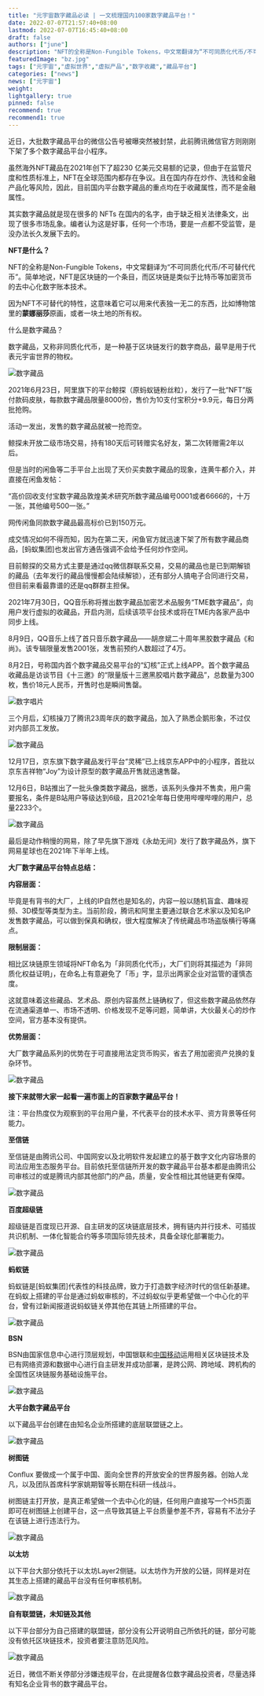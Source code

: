 ```yaml
---
title: "元宇宙数字藏品必读 | 一文梳理国内100家数字藏品平台！"
date: 2022-07-07T21:57:40+08:00
lastmod: 2022-07-07T16:45:40+08:00
draft: false
authors: ["june"]
description: "NFT的全称是Non-Fungible Tokens，中文常翻译为“不可同质化代币/不可替代代币”。简单地说，NFT是区块链的一个条目，而区块链是类似于比特币等加密货币的去中心化数字账本技术。"
featuredImage: "bz.jpg"
tags: ["元宇宙","虚拟世界","虚拟产品","数字收藏","藏品平台"]
categories: ["news"]
news: ["元宇宙"]
weight: 
lightgallery: true
pinned: false
recommend: true
recommend1: true
---
```


近日，大批数字藏品平台的微信公告号被曝突然被封禁，此前腾讯微信官方则刚刚下架了多个数字藏品平台小程序。

虽然海外NFT藏品在2021年创下了超230 亿美元交易额的记录，但由于在监管尺度和性质标准上，NFT在全球范围内都存在争议。且在国内存在炒作、洗钱和金融产品化等风险，因此，目前国内平台数字藏品的重点均在于收藏属性，而不是金融属性。

其实数字藏品就是现在很多的 NFTs 在国内的名字，由于缺乏相关法律条文，出现了很多市场乱象。编者认为这是好事，任何一个市场，要是一点都不受监管，是没办法长久发展下去的。



**NFT是什么？**



NFT的全称是Non-Fungible Tokens，中文常翻译为“不可同质化代币/不可替代代币”。简单地说，NFT是区块链的一个条目，而区块链是类似于比特币等加密货币的去中心化数字账本技术。

因为NFT不可替代的特性，这意味着它可以用来代表独一无二的东西，比如博物馆里的**蒙娜丽莎**原画，或者一块土地的所有权。

什么是数字藏品？

数字藏品，又称非同质化代币，是一种基于区块链发行的数字商品，最早是用于代表元宇宙世界的物权。

![数字藏品](art.jpg)



2021年6月23日，阿里旗下的平台鲸探（原蚂蚁链粉丝粒），发行了一批“NFT”版付款码皮肤，每款数字藏品限量8000份，售价为10支付宝积分+9.9元，每日分两批抢购。

活动一发出，发售的数字藏品就被一抢而空。

鲸探未开放二级市场交易，持有180天后可转赠实名好友，第二次转赠需2年以后。

但是当时的闲鱼等二手平台上出现了天价买卖数字藏品的现象，连黄牛都介入，并直接在闲鱼发帖：

“高价回收支付宝数字藏品敦煌美术研究所数字藏品编号0001或者6666的，十万一张，其他编号500一张。”

网传闲鱼同款数字藏品最高标价已到150万元。

成交情况如何不得而知，因为在第二天，闲鱼官方就迅速下架了所有数字藏品商品，[蚂蚁集团]也发出官方通告强调不会给予任何炒作空间。

目前鲸探的交易方式主要是通过qq微信群联系交易，交易的藏品也是已到期解锁的藏品（去年发行的藏品慢慢都会陆续解锁），还有部分人搞电子合同进行交易，但目前来看最靠谱的还是qq群群主担保。

2021年7月30日，QQ音乐称将推出数字藏品加密艺术品服务“TME数字藏品”，向用户发行虚拟的收藏品，开启内测，后续该项平台技术或将在TME内各家产品中同步上线。

8月9日，QQ音乐上线了首只音乐数字藏品——胡彦斌二十周年黑胶数字藏品《和尚》。该专辑限量发售2001张，发售前预约人数超过了4万。

8月2日，号称国内首个数字藏品交易平台的“幻核”正式上线APP。首个数字藏品收藏品是访谈节目《十三邀》的“限量版十三邀黑胶唱片数字藏品”，总数量为300枚，售价18元人民币，开售时也是瞬间售罄。

![数字唱片](hh.jpg)



三个月后，幻核操刀了腾讯23周年庆的数字藏品，加入了熟悉企鹅形象，不过仅对内部员工发放。

![数字藏品](qe.jpg)



12月17日，京东旗下数字藏品发行平台“灵稀”已上线京东APP中的小程序，首批以京东吉祥物“Joy”为设计原型的数字藏品开售就迅速售罄。

12月6日，B站推出了一批头像类数字藏品，据悉，该系列头像并不售卖，用户需要报名，条件是B站用户等级达到6级，且2021全年每日使用哔哩哔哩的用户，总量2233个。

![数字藏品](bz.jpg)



最后是动作稍慢的网易，除了早先旗下游戏《永劫无间》发行了数字藏品外，旗下网易星球也在2021年下半年上线。



**大厂数字藏品平台特点总结：**



**内容层面：**

毕竟是有背书的大厂，上线的IP自然也是知名的，内容一般以随机盲盒、趣味视频、3D模型等类型为主。当前阶段，腾讯和阿里主要通过联合艺术家以及知名IP发售数字藏品，可以做到保真和确权，很大程度解决了传统藏品市场盗版横行等痛点。

**限制层面：**

相比区块链原生领域将NFT命名为「非同质化代币」，大厂们则将其描述为「非同质化权益证明」，在命名上有意避免了「币」字，显示出两家企业对监管的谨慎态度。

这就意味着这些藏品、艺术品、原创内容虽然上链确权了，但这些数字藏品依然存在流通渠道单一、市场不透明、价格发现不足等问题，简单讲，大伙最关心的炒作空间，官方基本没有提供。

**优势层面：**

大厂数字藏品系列的优势在于可直接用法定货币购买，省去了用加密资产兑换的复杂环节。

![数字藏品](ys.jpg)



**接下来就带大家一起看一遍市面上的百家数字藏品平台！**

注：平台热度仅为观察到的平台用户量，不代表平台的技术水平、资方背景等任何能力。



**至信链**

至信链是由腾讯公司、中国网安以及北明软件发起建立的基于数字文化内容场景的司法应用生态服务平台。目前依托至信链所开发的数字藏品平台基本都是由腾讯公司审核过的或是腾讯内部其他部门的产品，质量，安全性相比其他链更有保障。

![数字藏品](1.jpg)



**百度超级链**

超级链是百度现已开源、自主研发的区块链底层技术，拥有链内并行技术、可插拔共识机制、一体化智能合约等多项国际领先技术，具备全球化部署能力。

![数字藏品](2.jpg)



**蚂蚁链**

蚂蚁链是[蚂蚁集团]代表性的科技品牌，致力于打造数字经济时代的信任新基建。在蚂蚁上搭建的平台是通过蚂蚁审核的，不过蚂蚁似乎更希望做一个中心化的平台，曾有过新闻报道说蚂蚁链关停其他在其链上所搭建的平台。

![数字藏品](3.jpg)



**BSN**

BSN由国家信息中心进行顶层规划，中国银联和[中国移动](http://quote.eastmoney.com/SH600941.html)运用相关区块链技术及已有网络资源和数据中心进行自主研发并成功部署，是跨公网、跨地域、跨机构的全国性区块链服务基础设施平台。

![数字藏品](4.jpg)



**大平台数字藏品平台**

以下藏品平台创建在由知名企业所搭建的底层联盟链之上。

![数字藏品](5.jpg)



**树图链**

Conflux 要做成一个属于中国、面向全世界的开放安全的世界服务器。创始人龙凡，以及团队首席科学家姚期智等长期在科研一线战斗。

树图链主打开放，是真正希望做一个去中心化的链，任何用户直接写一个H5页面即可在树图链上创建平台，这一点导致其链上平台质量参差不齐，容易有不法分子在该链上进行违法行为。

![数字藏品](6.jpg)



**以太坊**

以下平台大部分依托于以太坊Layer2侧链。以太坊作为开放的公链，同样是对在其生态上搭建的藏品平台没有任何审核机制。

![数字藏品](7.jpg)



**自有联盟链，未知链及其他**

以下平台部分为自己搭建的联盟链，部分没有公开说明自己所依托的链，部分可能没有依托区块链技术，投资者要注意防范风险。

![数字藏品](8.jpg)



近日，微信不断关停部分涉嫌违规平台，在此提醒各位数字藏品投资者，尽量选择有知名企业背书的数字藏品平台。